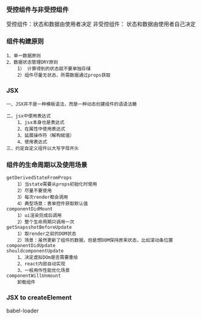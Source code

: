 ### 受控组件与非受控组件
受控组件：状态和数据由使用者决定
非受控组件： 状态和数据由使用者自己决定

### 组件构建原则
    1、单一数据原则
    2、数据状态管理DRY原则
        1） 计算得到的状态就不要单独存储
        2）组件尽量无状态，所需数据通过props获取

### JSX
    一、JSX并不是一种模板语法，而是一种动态创建组件的语语法糖

    二、jsx中使用表达式
        1、jsx本身也是表达式
        2、在属性中使用表达式
        3、延展操作符（解构赋值）
        4、使用表达式
    三、约定自定义组件以大写字母开头
### 组件的生命周期以及使用场景
    getDerivedStateFromProps
        1）当state需要从props初始化时使用
        2）尽量不要使用
        3）每次render都会调用
        4）典型场景：表单控件获取默认值
    componentDidMount
        1）ui渲染完成后调用
        2）整个生命周期只调用一次
    getSnapsshotBeforeUpdate
        1）取render之前的DOM状态
        2）场景：虽然更新了组件的数据，但是想DOM保持原来状态，比如滚动条位置
    componentDidUpdate
    shouldcomponentUpdate
        1、决定虚拟DOm是否需要重绘
        2、react内部自动实现
        3、一般用作性能优化场景
    componentWillUnmount
        卸载组件

    
### JSX to  createElement
babel-loader

